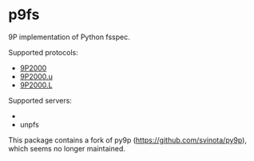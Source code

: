 # p9fs

9P implementation of Python fsspec.

Supported protocols:

* [9P2000](https://ericvh.github.io/9p-rfc/rfc9p2000.html)
* [9P2000.u](https://ericvh.github.io/9p-rfc/rfc9p2000.u.html)
* [9P2000.L](https://github.com/chaos/diod/blob/master/protocol.md)

Supported servers:

* 
* unpfs

This package contains a fork of py9p (https://github.com/svinota/py9p), which seems no longer maintained.

